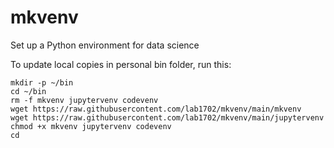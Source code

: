 # mkvenv
Set up a Python environment for data science

To update local copies in personal bin folder, run this:

    mkdir -p ~/bin
    cd ~/bin
    rm -f mkvenv jupytervenv codevenv
    wget https://raw.githubusercontent.com/lab1702/mkvenv/main/mkvenv
    wget https://raw.githubusercontent.com/lab1702/mkvenv/main/jupytervenv
    chmod +x mkvenv jupytervenv codevenv
    cd
